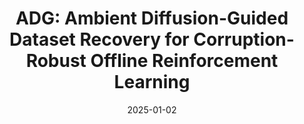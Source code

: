 ---
title: "ADG: Ambient Diffusion-Guided Dataset Recovery for Corruption-Robust Offline Reinforcement Learning"
collection: preprint
category: preprint
permalink: /publication/preprint-paper-title-number-4
# excerpt: 'This paper is about the number 1. The number 2 is left for future work.'
date: 2025-01-02
# venue: 'Journal 1'
paperurl: 'https://arxiv.org/abs/2505.23871'
authors: 'Zeyuan Liu*, Zhihe Yang*, <strong>Jiawei Xu</strong>*, Rui Yang, Jiafei Lyu, Baoxiang Wang, Yunjian Xu, Xiu Li.'
# citation: 'Your Name, You. (2009). &quot;Paper Title Number 1.&quot; <i>Journal 1</i>. 1(1).'
---